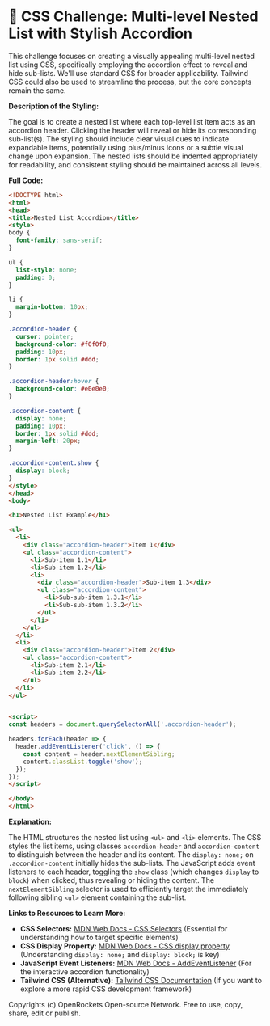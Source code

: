# 🐞 CSS Challenge:  Multi-level Nested List with Stylish Accordion


This challenge focuses on creating a visually appealing multi-level nested list using CSS, specifically employing the accordion effect to reveal and hide sub-lists.  We'll use standard CSS for broader applicability.  Tailwind CSS could also be used to streamline the process, but the core concepts remain the same.

**Description of the Styling:**

The goal is to create a nested list where each top-level list item acts as an accordion header. Clicking the header will reveal or hide its corresponding sub-list(s).  The styling should include clear visual cues to indicate expandable items, potentially using plus/minus icons or a subtle visual change upon expansion.  The nested lists should be indented appropriately for readability, and consistent styling should be maintained across all levels.

**Full Code:**

```html
<!DOCTYPE html>
<html>
<head>
<title>Nested List Accordion</title>
<style>
body {
  font-family: sans-serif;
}

ul {
  list-style: none;
  padding: 0;
}

li {
  margin-bottom: 10px;
}

.accordion-header {
  cursor: pointer;
  background-color: #f0f0f0;
  padding: 10px;
  border: 1px solid #ddd;
}

.accordion-header:hover {
  background-color: #e0e0e0;
}

.accordion-content {
  display: none;
  padding: 10px;
  border: 1px solid #ddd;
  margin-left: 20px;
}

.accordion-content.show {
  display: block;
}
</style>
</head>
<body>

<h1>Nested List Example</h1>

<ul>
  <li>
    <div class="accordion-header">Item 1</div>
    <ul class="accordion-content">
      <li>Sub-item 1.1</li>
      <li>Sub-item 1.2</li>
      <li>
        <div class="accordion-header">Sub-item 1.3</div>
        <ul class="accordion-content">
          <li>Sub-sub-item 1.3.1</li>
          <li>Sub-sub-item 1.3.2</li>
        </ul>
      </li>
    </ul>
  </li>
  <li>
    <div class="accordion-header">Item 2</div>
    <ul class="accordion-content">
      <li>Sub-item 2.1</li>
      <li>Sub-item 2.2</li>
    </ul>
  </li>
</ul>


<script>
const headers = document.querySelectorAll('.accordion-header');

headers.forEach(header => {
  header.addEventListener('click', () => {
    const content = header.nextElementSibling;
    content.classList.toggle('show');
  });
});
</script>

</body>
</html>
```

**Explanation:**

The HTML structures the nested list using `<ul>` and `<li>` elements. The CSS styles the list items, using classes `accordion-header` and `accordion-content` to distinguish between the header and its content.  The `display: none;` on `.accordion-content` initially hides the sub-lists. The JavaScript adds event listeners to each header, toggling the `show` class (which changes `display` to `block`) when clicked, thus revealing or hiding the content.  The `nextElementSibling` selector is used to efficiently target the immediately following sibling `<ul>` element containing the sub-list.

**Links to Resources to Learn More:**

* **CSS Selectors:** [MDN Web Docs - CSS Selectors](https://developer.mozilla.org/en-US/docs/Web/CSS/Selectors)  (Essential for understanding how to target specific elements)
* **CSS Display Property:** [MDN Web Docs - CSS display property](https://developer.mozilla.org/en-US/docs/Web/CSS/display) (Understanding `display: none;` and `display: block;` is key)
* **JavaScript Event Listeners:** [MDN Web Docs - AddEventListener](https://developer.mozilla.org/en-US/docs/Web/API/EventTarget/addEventListener) (For the interactive accordion functionality)
* **Tailwind CSS (Alternative):** [Tailwind CSS Documentation](https://tailwindcss.com/docs) (If you want to explore a more rapid CSS development framework)


Copyrights (c) OpenRockets Open-source Network. Free to use, copy, share, edit or publish.

